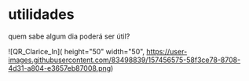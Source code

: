 # utilidades
quem sabe algum dia poderá ser útil?

![QR_Clarice_In]( height="50" width="50", https://user-images.githubusercontent.com/83498839/157456575-58f3ce78-8708-4d31-a804-e3657eb87008.png)
